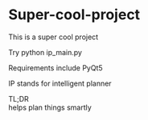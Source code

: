 # Super-cool-project
This is a super cool project



Try python ip_main.py

Requirements include PyQt5 

IP stands for intelligent planner

TL;DR \
helps plan things smartly
